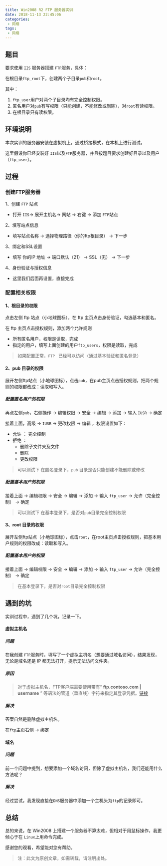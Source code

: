 ```yaml
---
title: Win2008 R2 FTP 服务器实训
date: 2018-11-13 22:45:06
categories:
 - 网络
tags:
 - 网络
---
```


## 题目

要求使用 `IIS` 服务器搭建 `FTP`服务，具体：

在根目录`ftp_root`下，创建两个子目录`pub`和`root`。

其中：

1. `ftp_user`用户对两个子目录均有完全控制权限。
2. 匿名用户对`pub`有写权限（只能创建，不能修改或删除），对`root`有读权限。
3. 在根目录只有读权限。

## 环境说明

本次实训的服务器安装在虚拟机上，通过桥接模式，在本机上进行测试。

这里假设你已经安装好 `IIS`以及`FTP`服务器，并且按题目要求创建好目录以及用户（`ftp_user`）。

## 过程

### 创建FTP服务器

1、创建 `FTP` 站点

- 打开 `IIS`-> 展开主机名-> 网站 -> 右键 -> 添加 `FTP`站点

2、填写站点信息

- 填写站点名称 -> 选择物理路径（你的ftp根目录） -> 下一步

3、绑定和SSL设置

- 填写 你的IP 地址 -> 端口默认（21） -> SSL（无） -> 下一步

4、身份验证与授权信息

- 这里我们后面再设置，直接完成

### 配置相关权限

#### 1、根目录的权限

点击左侧 ftp 站点（小地球图标），在 ftp 主页点击身份验证，勾选基本和匿名。

在 ftp 主页点击授权规则，添加两个允许规则

- 所有匿名用户，权限是读取，完成
- 指定的用户，填写上面创建的用户`ftp_users`，权限是读取，完成

> 如果配置正常，`FTP ` 已经可以访问（通过基本验证和匿名登录）

#### 2、pub 目录的权限

展开左侧ftp站点（小地球图标），点击`pub`，在pub主页点击授权规则，把两个规则的权限都改成：读取和写入。

##### 配置匿名用户的权限

再点左侧`pub`，右侧操作 -> 编辑权限 -> 安全 -> 编辑 -> 添加 -> 输入 `IUSR` -> 确定

接着上面，高级 -> `IUSR` -> 更改权限  -> 编辑 ，权限设置如下：

- 允许 ： 完全控制
- 拒绝 ：
  - 删除子文件夹及文件
  - 删除
  - 更改权限

> 可以测试下 在匿名登录下，`pub` 目录是否只能创建不能删除或修改

##### 配置基本用户的权限

接着上面 -> 编辑权限 -> 安全 -> 编辑 -> 添加 -> 输入 `ftp_user` -> 允许（完全控制） -> 确定

> 可以测试下 在基本登录下，是否对`pub`目录完全控制权限

#### 3、root 目录的权限

展开左侧ftp站点（小地球图标），点击`root`，在root主页点击授权规则，把基本用户规则的权限改成：读取和写入。

##### 配置基本用户的权限

接着上面 -> 编辑权限 -> 安全 -> 编辑 -> 添加 -> 输入 `ftp_user` -> 允许（完全控制） -> 确定

> 在基本登录下，是否对`root`目录完全控制权限

## 遇到的坑

实训过程中，遇到了几个坑，记录一下。

#### 虚拟主机名

##### 问题

在我创建 `FTP`服务时，填写了一个虚拟主机名（想要通过域名访问），结果发现，无论是域名还是 IP 都无法打开，提示无法访问文件夹。

##### 原因

> 对于虚拟主机名，FTP客户端需要使用带有“ **ftp.contoso.com | username** ” 等语法的管道（垂直线）字符来指定其登录凭据。[链接](https://forums.iis.net/t/1226421.aspx?Enable+Virtual+Host+Name)

##### 解决

答案自然是删除虚拟主机名。

在`ftp`主页右侧  -> 绑定

#### 域名

##### 问题

前一个问题中提到，想要添加一个域名访问，但除了虚拟主机名，我们还能用什么方法呢？

##### 解决

经过尝试，我发现直接在`DNS`服务器中添加一个主机头为`ftp`的记录即可。

## 总结

总的来说，在 Win2008 上搭建一个服务器不算太难，但相对于用鼠标操作，我更倾心于在 `Linux`上用命令完成。

感谢您的观看，希望能对您有帮助。



> 注：此文为原创文章，如需转载，请注明出处。